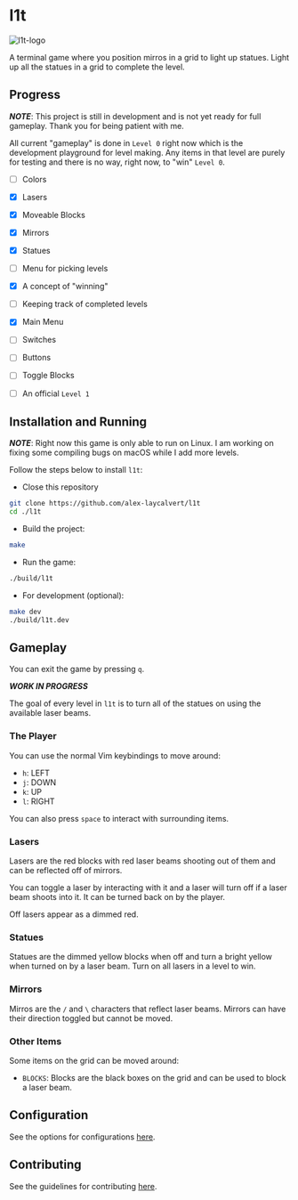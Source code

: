 # l1t

![l1t-logo](https://user-images.githubusercontent.com/45835678/194675329-027fd0d9-e1ee-4149-980b-e2fc7099206e.png)

A terminal game where you position mirros in a grid to light
up statues. Light up all the statues in a grid to complete
the level.

## Progress

***NOTE***: This project is still in development and is not yet ready for
full gameplay. Thank you for being patient with me.

All current "gameplay" is done in `Level 0` right now which is the development
playground for level making. Any items in that level are purely for testing
and there is no way, right now, to "win" `Level 0`.

- [ ] Colors
- [x] Lasers
- [x] Moveable Blocks
- [x] Mirrors
- [x] Statues
- [ ] Menu for picking levels
- [x] A concept of "winning"
- [ ] Keeping track of completed levels
- [x] Main Menu
- [ ] Switches
- [ ] Buttons
- [ ] Toggle Blocks

- [ ] An official `Level 1`

## Installation and Running

***NOTE***: Right now this game is only able to run on Linux. I am
working on fixing some compiling bugs on macOS while I
add more levels.

Follow the steps below to install `l1t`:

- Close this repository

```bash
git clone https://github.com/alex-laycalvert/l1t
cd ./l1t
```

- Build the project:

```bash
make
```

- Run the game:

```bash
./build/l1t
```

- For development (optional):

```bash
make dev
./build/l1t.dev
```

## Gameplay


You can exit the game by pressing `q`.

***WORK IN PROGRESS***

The goal of every level in `l1t` is to turn all
of the statues on using the available laser beams.

### The Player

You can use the normal Vim keybindings to move around:

- `h`: LEFT
- `j`: DOWN
- `k`: UP
- `l`: RIGHT

You can also press `space` to interact with surrounding
items.

### Lasers

Lasers are the red blocks with red laser beams shooting out
of them and can be reflected off of mirrors.

You can toggle a laser by interacting with it and a laser will
turn off if a laser beam shoots into it. It can be turned back
on by the player.

Off lasers appear as a dimmed red.

### Statues

Statues are the dimmed yellow blocks when off and turn a bright
yellow when turned on by a laser beam. Turn on all lasers in a
level to win.

### Mirrors

Mirros are the `/` and `\` characters that reflect laser beams.
Mirrors can have their direction toggled but cannot be moved.

### Other Items

Some items on the grid can be moved around:

- `BLOCKS`: Blocks are the black boxes on the grid and can
            be used to block a laser beam.

## Configuration

See the options for configurations [here](docs/CONFIGURATION.md).

## Contributing

See the guidelines for contributing [here](docs/CONTRIBUTING.md).
